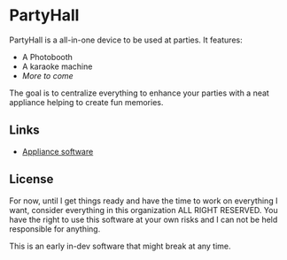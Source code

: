 # PartyHall

PartyHall is a all-in-one device to be used at parties. It features:

- A Photobooth
- A karaoke machine
- *More to come*

The goal is to centralize everything to enhance your parties with a neat appliance helping to create fun memories.

## Links
- [Appliance software](https://github.com/partyhall/partyhall)

## License

For now, until I get things ready and have the time to work on everything I want, consider everything in this organization ALL RIGHT RESERVED. You have the right to use this software at your own risks and I can not be held responsible for anything.

This is an early in-dev software that might break at any time.
